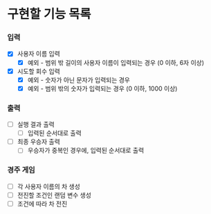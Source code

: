 # 구현할 기능 목록

### 입력

- [x] 사용자 이름 입력
  - [x] 예외 - 범위 밖 길이의 사용자 이름이 입력되는 경우 (0 이하, 6자 이상)
- [x] 시도할 회수 입력
  - [x] 예외 - 숫자가 아닌 문자가 입력되는 경우
  - [x] 예외 - 범위 밖의 숫자가 입력되는 경우 (0 이하, 1000 이상)

### 출력

- [ ] 실행 결과 출력
  - [ ] 입력된 순서대로 출력
- [ ] 최종 우승자 출력
  - [ ] 우승자가 중복인 경우에, 입력된 순서대로 출력

### 경주 게임

- [ ] 각 사용자 이름의 차 생성
- [ ] 전진할 조건인 랜덤 변수 생성
- [ ] 조건에 따라 차 전진